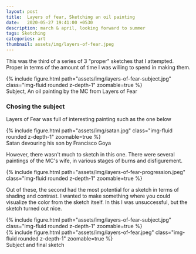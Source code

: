 ```yaml
---
layout: post
title:  Layers of fear, Sketching an oil painting
date:   2020-05-27 19:41:00 +0530
description: march & april, looking forward to summer
tags: Sketching
categories: art
thumbnail: assets/img/layers-of-fear.jpeg
---
```

This was the third of a series of 3 "proper" sketches that I attempted. Proper in terms of the amount of time I was willing to spend in making them.
<div class="row mt-3">
    <div class="col-sm mt-3 mt-md-0">
        {% include figure.html path="assets/img/layers-of-fear-subject.jpg" class="img-fluid rounded z-depth-1" zoomable=true %}
    </div>
</div>
<div class="caption">
    Subject, An oil painting by the MC from Layers of Fear 
</div>

### Chosing the subject
Layers of Fear was full of interesting painting such as the one below

<div class="row mt-3">
    <div class="mx-auto d-block">
        {% include figure.html path="assets/img/satan.jpg" class="img-fluid rounded z-depth-1" zoomable=true %}
    </div>
</div>
<div class="caption">
    Satan devouring his son by Francisco Goya
</div>

However, there wasn't much to sketch in this one. 
There were several paintings of the MC's wife, in various stages of burns and disfigurement. 
<div class="row mt-3">
    <div class="col-sm mt-3 mt-md-0">
        {% include figure.html path="assets/img/layers-of-fear-progression.jpeg" class="img-fluid rounded z-depth-1" zoomable=true %}
    </div>
</div>

Out of these, the second had the most potential for a sketch in terms of shading and contrast. I wanted to make something where you could visualize the color from the sketch itself. In this I was unsuccessful,  but the sketch turned out nice.

<div class="row mt-3">
    <div class="col-sm mt-3 mt-md-0">
        {% include figure.html path="assets/img/layers-of-fear-subject.jpg" class="img-fluid rounded z-depth-1" zoomable=true %}
    </div>
    <div class="col-sm mt-3 mt-md-0">
        {% include figure.html path="assets/img/layers-of-fear.jpeg" class="img-fluid rounded z-depth-1" zoomable=true %}
    </div>
</div>
<div class="caption">
    Subject and final sketch
</div>
